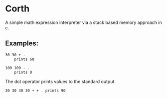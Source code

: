 # Corth 

A simple math expression interpreter via a stack based memory approach in c. 

## Examples: 
```console 
30 30 + . 
    prints 60 

100 100 - . 
    prints 0 
```

The dot operator prints values to the standard output.

```console
30 30 30 30 + + . prints 90 
```





